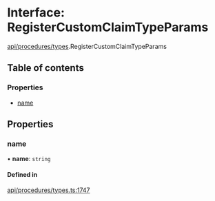 # Interface: RegisterCustomClaimTypeParams

[api/procedures/types](../wiki/api.procedures.types).RegisterCustomClaimTypeParams

## Table of contents

### Properties

- [name](../wiki/api.procedures.types.RegisterCustomClaimTypeParams#name)

## Properties

### name

• **name**: `string`

#### Defined in

[api/procedures/types.ts:1747](https://github.com/PolymeshAssociation/polymesh-sdk/blob/9a8715021/src/api/procedures/types.ts#L1747)
